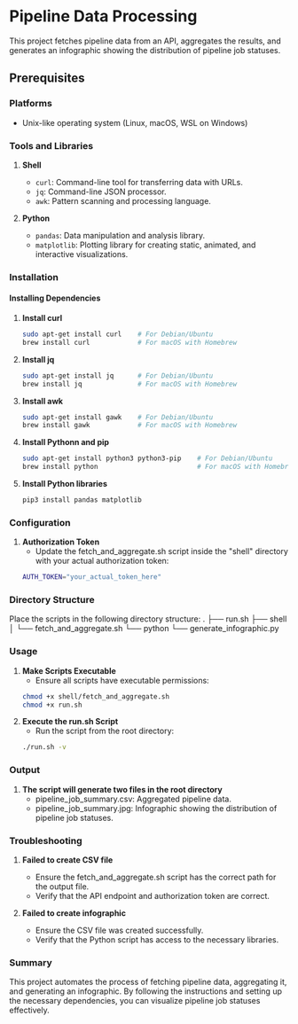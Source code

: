 # Pipeline Data Processing

This project fetches pipeline data from an API, aggregates the results, and generates an infographic showing the distribution of pipeline job statuses.

## Prerequisites

### Platforms

- Unix-like operating system (Linux, macOS, WSL on Windows)

### Tools and Libraries

1. **Shell**
    - `curl`: Command-line tool for transferring data with URLs.
    - `jq`: Command-line JSON processor.
    - `awk`: Pattern scanning and processing language.

2. **Python**
    - `pandas`: Data manipulation and analysis library.
    - `matplotlib`: Plotting library for creating static, animated, and interactive visualizations.

### Installation

#### Installing Dependencies

1. **Install curl**
   ```bash
   sudo apt-get install curl    # For Debian/Ubuntu
   brew install curl            # For macOS with Homebrew

2. **Install jq**
    ```bash
    sudo apt-get install jq      # For Debian/Ubuntu
    brew install jq              # For macOS with Homebrew

3. **Install awk**
    ```bash
    sudo apt-get install gawk    # For Debian/Ubuntu
    brew install gawk            # For macOS with Homebrew

4. **Install Pythonn and pip**
    ```bash
    sudo apt-get install python3 python3-pip    # For Debian/Ubuntu
    brew install python                         # For macOS with Homebrew

5. **Install Python libraries**
    ```bash
    pip3 install pandas matplotlib

### Configuration

1. **Authorization Token**
    - Update the fetch_and_aggregate.sh script inside the "shell" directory with your actual authorization token:
    ```bash
    AUTH_TOKEN="your_actual_token_here"

### Directory Structure

Place the scripts in the following directory structure:
    .
    ├── run.sh
    ├── shell
    │   └── fetch_and_aggregate.sh
    └── python
        └── generate_infographic.py

### Usage

1. **Make Scripts Executable**
    - Ensure all scripts have executable permissions:
    ```bash
    chmod +x shell/fetch_and_aggregate.sh
    chmod +x run.sh

2. **Execute the run.sh Script**
    - Run the script from the root directory:
    ```bash
    ./run.sh -v

### Output

1. **The script will generate two files in the root directory**
    - pipeline_job_summary.csv: Aggregated pipeline data.
    - pipeline_job_summary.jpg: Infographic showing the distribution of pipeline job statuses.

### Troubleshooting

1. **Failed to create CSV file**
    - Ensure the fetch_and_aggregate.sh script has the correct path for the output file.
    - Verify that the API endpoint and authorization token are correct.

2. **Failed to create infographic**
    - Ensure the CSV file was created successfully.
    - Verify that the Python script has access to the necessary libraries.

### Summary

This project automates the process of fetching pipeline data, aggregating it, and generating an infographic. By following the instructions and setting up the necessary dependencies, you can visualize pipeline job statuses effectively.